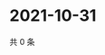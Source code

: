# 2021-10-31

共 0 条

<!-- BEGIN WEIBO -->
<!-- 最后更新时间 Sun Oct 31 2021 06:10:38 GMT+0800 (China Standard Time) -->

<!-- END WEIBO -->
